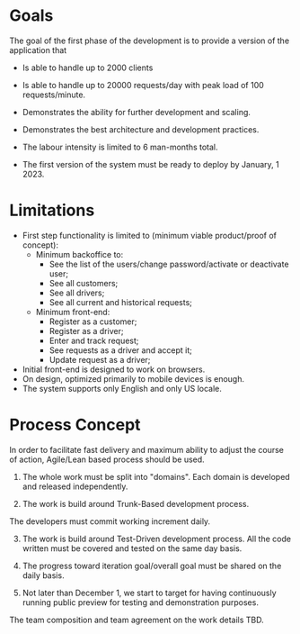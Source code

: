 # Goals

The goal of the first phase of the development is to provide a version of the application that

* Is able to handle up to 2000 clients

* Is able to handle up to 20000 requests/day with peak load of 100 requests/minute.

* Demonstrates the ability for further development and scaling.

* Demonstrates the best architecture and development practices.

* The labour intensity is limited to 6 man-months total.

* The first version of the system must be ready to deploy by January, 1 2023.

# Limitations

* First step functionality is limited to (minimum viable product/proof of concept):
  * Minimum backoffice to:
    * See the list of the users/change password/activate or deactivate user;
    * See all customers;
    * See all drivers;
    * See all current and historical requests;
  * Minimum front-end:
    * Register as a customer;
    * Register as a driver;
    * Enter and track request;
    * See requests as a driver and accept it;
    * Update request as a driver;
* Initial front-end is designed to work on browsers.
* On design, optimized primarily to mobile devices is enough.
* The system supports only English and only US locale.

# Process Concept

In order to facilitate fast delivery and maximum ability to adjust the course of action, Agile/Lean based process should be used.

1) The whole work must be split into "domains". Each domain is developed and released independently. 

2) The work is build around Trunk-Based development process. 

The developers must commit working increment daily. 

3) The work is build around Test-Driven development process. All the code written must be covered and tested on the same day basis. 

4) The progress toward iteration goal/overall goal must be shared on the daily basis. 

5) Not later than December 1, we start to target for having continuously running public preview for testing and demonstration purposes. 


The team composition and team agreement on the work details TBD. 